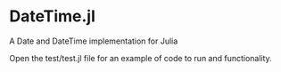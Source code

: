 DateTime.jl
=======

A Date and DateTime implementation for Julia

Open the test/test.jl file for an example of code to run and functionality.